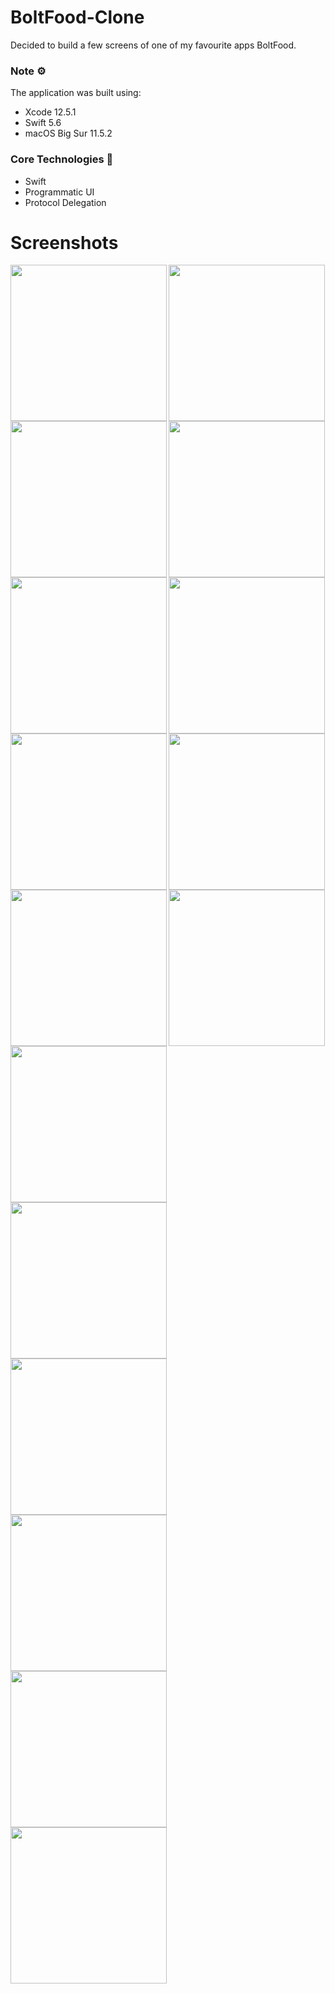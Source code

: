 # BoltFood-Clone
Decided to build a few screens of one of my favourite apps BoltFood.

### Note ⚙️
The application was built using: 
* Xcode 12.5.1
* Swift 5.6
* macOS Big Sur 11.5.2

### Core Technologies 📲
* Swift
* Programmatic UI
* Protocol Delegation


# Screenshots
<img align='left' src="BoltFood-Clone/Assets.xcassets/home-1.imageset/home.png"  width="250">
<img align='left' src="BoltFood-Clone/Assets.xcassets/toprated.imageset/toprated.png"  width="250">
<img  src="BoltFood-Clone/Assets.xcassets/restaurants.imageset/restaurants.png"  width="250">


<img align='left' src="BoltFood-Clone/Assets.xcassets/detail1.imageset/detail1.png"  width="250">
<img align='left' src="BoltFood-Clone/Assets.xcassets/detail2.imageset/detail2.png"  width="250">
<img src="BoltFood-Clone/Assets.xcassets/detail3.imageset/detail3.png"  width="250">


<img align='left' src="BoltFood-Clone/Assets.xcassets/address.imageset/address.png"  width="250">
<img align='left' src="BoltFood-Clone/Assets.xcassets/search.imageset/search.png"  width="250">
<img src="BoltFood-Clone/Assets.xcassets/search2.imageset/search2.png"  width="250">

<img align='left' src="BoltFood-Clone/Assets.xcassets/orders.imageset/orders.png"  width="250">
<img align='left' src="BoltFood-Clone/Assets.xcassets/settings.imageset/settings.png"  width="250">
<img src="BoltFood-Clone/Assets.xcassets/payment.imageset/payment.png"  width="250">


<img align='left' src="BoltFood-Clone/Assets.xcassets/promo.imageset/promo.png"  width="250">
<img align='left' src="BoltFood-Clone/Assets.xcassets/profile.imageset/profile.png"  width="250">
<img src="BoltFood-Clone/Assets.xcassets/about.imageset/about.png"  width="250">


<img align='left' src="BoltFood-Clone/Assets.xcassets/register.imageset/register.png"  width="250">
